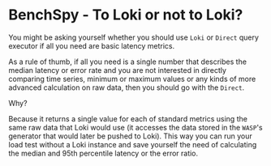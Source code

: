 # BenchSpy - To Loki or not to Loki?

You might be asking yourself whether you should use `Loki` or `Direct` query executor if all you
need are basic latency metrics.

As a rule of thumb, if all you need is a single number that describes the median latency or error rate
and you are not interested in directly comparing time series, minimum or maximum values or any kinds
of more advanced calculation on raw data, then you should go with the `Direct`.

Why?

Because it returns a single value for each of standard metrics using the same raw data that Loki would use
(it accesses the data stored in the `WASP`'s generator that would later be pushed to Loki).
This way you can run your load test without a Loki instance and save yourself the need of calculating the
median and 95th percentile latency or the error ratio.
